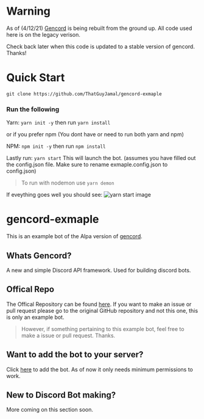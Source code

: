 # Warning

As of (4/12/21) [Gencord](https://github.com/Gencord/gencord) is being rebuilt from the ground up. All code used here is on the legacy verison.

Check back later when this code is updated to a stable version of gencord. Thanks!

# Quick Start

`git clone https://github.com/ThatGuyJamal/gencord-exmaple`

### Run the following

Yarn: `yarn init -y` then run `yarn install`

or if you prefer npm (You dont have or need to run both yarn and npm)

NPM: `npm init -y` then run `npm install`

Lastly run: `yarn start` This will launch the bot. (assumes you have filled out the config.json file. Make sure to rename exmaple.config.json to config.json)

> To run with nodemon use `yarn demon`

If eveything goes well you should see:
![yarn start image](./assets/yarn_start_exmaple.png)

# gencord-exmaple

This is an example bot of the Alpa version of [gencord](https://github.com/Gencord/gencord).

## Whats Gencord?

A new and simple Discord API framework. Used for building discord bots.

## Offical Repo

The Offical Repository can be found [here](https://github.com/Gencord/gencord). If you want to make an issue or pull request please go to the original GitHub repository and not this one, this is only an example bot.

> However, if something pertaining to this example bot, feel free to make a issue or pull request. Thanks.

## Want to add the bot to your server?

Click [here](https://discord.com/api/oauth2/authorize?client_id=816050426747027527&permissions=2147552256&scope=bot) to add the bot. As of now it only needs minimum permissions to work.

## New to Discord Bot making?

More coming on this section soon.
